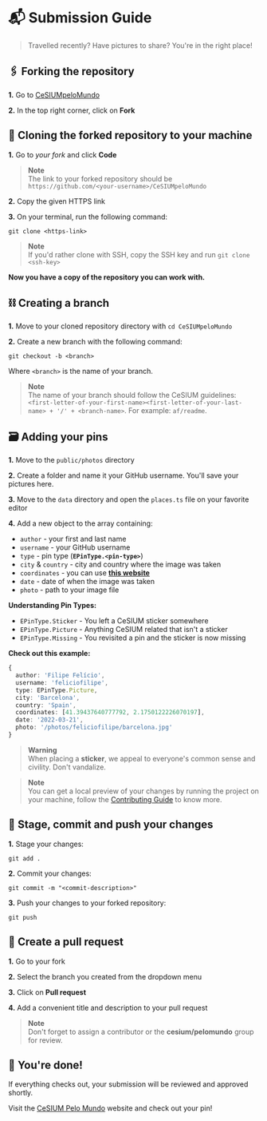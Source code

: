 # 📬 Submission Guide

> Travelled recently? Have pictures to share? You're in the right place!

## 🖇️ Forking the repository

**1.** Go to [CeSIUMpeloMundo](https://github.com/cesium/CeSIUMpeloMundo)

**2.** In the top right corner, click on **Fork**

## 🔗 Cloning the forked repository to your machine

**1.** Go to _your fork_ and click **Code**

> **Note**  
> The link to your forked repository should be `https://github.com/<your-username>/CeSIUMpeloMundo`

**2.** Copy the given HTTPS link

**3.** On your terminal, run the following command:

```
git clone <https-link>
```

> **Note**  
> If you'd rather clone with SSH, copy the SSH key and run `git clone <ssh-key>`

**Now you have a copy of the repository you can work with.**

## ⛓️ Creating a branch

**1.** Move to your cloned repository directory with `cd CeSIUMpeloMundo`

**2.** Create a new branch with the following command:

```
git checkout -b <branch>
```

Where `<branch>` is the name of your branch.

> **Note**  
> The name of your branch should follow the CeSIUM guidelines: `<first-letter-of-your-first-name><first-letter-of-your-last-name> + '/' + <branch-name>`.
> For example: `af/readme`.

## 🗃️ Adding your pins

**1.** Move to the `public/photos` directory

**2.** Create a folder and name it your GitHub username. You'll save your pictures here.

**3.** Move to the `data` directory and open the `places.ts` file on your favorite editor

**4.** Add a new object to the array containing:

- `author` - your first and last name
- `username` - your GitHub username
- `type` - pin type (**`EPinType.<pin-type>`**)
- `city` & `country` - city and country where the image was taken
- `coordinates` - you can use [**this website**](https://www.gps-coordinates.net/my-location)
- `date` - date of when the image was taken
- `photo` - path to your image file

**Understanding Pin Types:**

- `EPinType.Sticker` - You left a CeSIUM sticker somewhere
- `EPinType.Picture` - Anything CeSIUM related that isn't a sticker
- `EPinType.Missing` - You revisited a pin and the sticker is now missing

**Check out this example:**

```typescript
{
  author: 'Filipe Felício',
  username: 'feliciofilipe',
  type: EPinType.Picture,
  city: 'Barcelona',
  country: 'Spain',
  coordinates: [41.39437640777792, 2.1750122226070197],
  date: '2022-03-21',
  photo: '/photos/feliciofilipe/barcelona.jpg'
}
```

> **Warning**  
> When placing a **sticker**, we appeal to everyone's common sense and civility. Don't vandalize.

> **Note**  
> You can get a local preview of your changes by running the project on your machine, follow the [Contributing Guide](CONTRIBUTING.md) to know more.

## 🛫 Stage, commit and push your changes

**1.** Stage your changes:

```
git add .
```

**2.** Commit your changes:

```
git commit -m "<commit-description>"
```

**3.** Push your changes to your forked repository:

```
git push
```

## 🚀 Create a pull request

**1.** Go to your fork

**2.** Select the branch you created from the dropdown menu

**3.** Click on **Pull request**

**4.** Add a convenient title and description to your pull request

> **Note**  
> Don't forget to assign a contributor or the **cesium/pelomundo** group for review.

## 🎉 You're done!

If everything checks out, your submission will be reviewed and approved shortly.

Visit the [CeSIUM Pelo Mundo](https://pelomundo.cesium.di.uminho.pt/) website and check out your pin!
